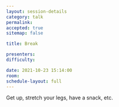 ```yaml
---
layout: session-details
category: talk
permalink:
accepted: true
sitemap: false

title: Break

presenters:
difficulty:

date: 2021-10-23 15:14:00
room:
schedule-layout: full
---
```

Get up, stretch your legs, have a snack, etc.